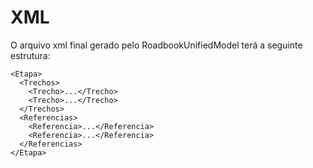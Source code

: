 # XML

O arquivo xml final gerado pelo RoadbookUnifiedModel terá a seguinte estrutura:

```
<Etapa>
  <Trechos>
    <Trecho>...</Trecho>
    <Trecho>...</Trecho>
  </Trechos>
  <Referencias>
    <Referencia>...</Referencia>
    <Referencia>...</Referencia>
  </Referencias>
</Etapa>
```
